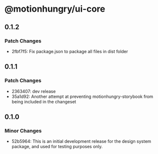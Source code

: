 # @motionhungry/ui-core

## 0.1.2

### Patch Changes

- 2fbf7f5: Fix package.json to package all files in dist folder

## 0.1.1

### Patch Changes

- 2363407: dev release
- 35a1d92: Another attempt at preventing motionhungry-storybook from being included in the changeset

## 0.1.0

### Minor Changes

- 52b5964: This is an initial development release for the design system package, and used for testing purposes only.
